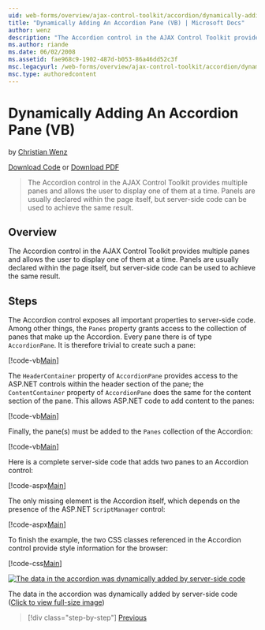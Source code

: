 ```yaml
---
uid: web-forms/overview/ajax-control-toolkit/accordion/dynamically-adding-an-accordion-pane-vb
title: "Dynamically Adding An Accordion Pane (VB) | Microsoft Docs"
author: wenz
description: "The Accordion control in the AJAX Control Toolkit provides multiple panes and allows the user to display one of them at a time. Panels are usually declared w..."
ms.author: riande
ms.date: 06/02/2008
ms.assetid: fae968c9-1902-487d-b053-86a46dd52c3f
msc.legacyurl: /web-forms/overview/ajax-control-toolkit/accordion/dynamically-adding-an-accordion-pane-vb
msc.type: authoredcontent
---
```

# Dynamically Adding An Accordion Pane (VB)

by [Christian Wenz](https://github.com/wenz)

[Download Code](https://download.microsoft.com/download/5/6/d/56d50cef-2011-4c8f-9891-7edc6dc57df9/Accordion2.vb.zip) or [Download PDF](https://download.microsoft.com/download/6/7/1/6718d452-ff89-4d3f-a90e-c74ec2d636a3/accordion2VB.pdf)

> The Accordion control in the AJAX Control Toolkit provides multiple panes and allows the user to display one of them at a time. Panels are usually declared within the page itself, but server-side code can be used to achieve the same result.

## Overview

The Accordion control in the AJAX Control Toolkit provides multiple panes and allows the user to display one of them at a time. Panels are usually declared within the page itself, but server-side code can be used to achieve the same result.

## Steps

The Accordion control exposes all important properties to server-side code. Among other things, the `Panes` property grants access to the collection of panes that make up the Accordion. Every pane there is of type `AccordionPane`. It is therefore trivial to create such a pane:

[!code-vb[Main](dynamically-adding-an-accordion-pane-vb/samples/sample1.vb)]

The `HeaderContainer` property of `AccordionPane` provides access to the ASP.NET controls within the header section of the pane; the `ContentContainer` property of `AccordionPane` does the same for the content section of the pane. This allows ASP.NET code to add content to the panes:

[!code-vb[Main](dynamically-adding-an-accordion-pane-vb/samples/sample2.vb)]

Finally, the pane(s) must be added to the `Panes` collection of the Accordion:

[!code-vb[Main](dynamically-adding-an-accordion-pane-vb/samples/sample3.vb)]

Here is a complete server-side code that adds two panes to an Accordion control:

[!code-aspx[Main](dynamically-adding-an-accordion-pane-vb/samples/sample4.aspx)]

The only missing element is the Accordion itself, which depends on the presence of the ASP.NET `ScriptManager` control:

[!code-aspx[Main](dynamically-adding-an-accordion-pane-vb/samples/sample5.aspx)]

To finish the example, the two CSS classes referenced in the Accordion control provide style information for the browser:

[!code-css[Main](dynamically-adding-an-accordion-pane-vb/samples/sample6.css)]

[![The data in the accordion was dynamically added by server-side code](dynamically-adding-an-accordion-pane-vb/_static/image2.png)](dynamically-adding-an-accordion-pane-vb/_static/image1.png)

The data in the accordion was dynamically added by server-side code ([Click to view full-size image](dynamically-adding-an-accordion-pane-vb/_static/image3.png))

> [!div class="step-by-step"]
> [Previous](databinding-to-an-accordion-vb.md)
